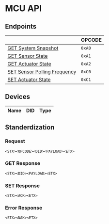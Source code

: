 # MCU API

## Endpoints

|  | OPCODE |
|--|--------|
| [GET System Snapshot](docs/api.md) | `0xA0` |
| [GET Sensor State]() | `0xA1` |
| [GET Actuator State]() | `0xA2` |
| [SET Sensor Polling Frequency]() | `0xC0` |
| [SET Actuator State]() | `0xC1` |

## Devices

| Name | DID | Type |
|------|-----|------|


## Standerdization

### Request

```
<STX><OPCODE><DID><PAYLOAD><ETX>
```

### GET Response

```
<STX><DID><PAYLOAD><ETX>
```

### SET Response

```
<STX><ACK><ETX>
```

### Error Response

```
<STX><NAK><ETX>
```
